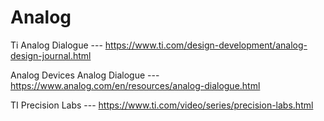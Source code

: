 # Analog

Ti Analog Dialogue --- https://www.ti.com/design-development/analog-design-journal.html

Analog Devices Analog Dialogue --- https://www.analog.com/en/resources/analog-dialogue.html

TI Precision Labs --- https://www.ti.com/video/series/precision-labs.html
